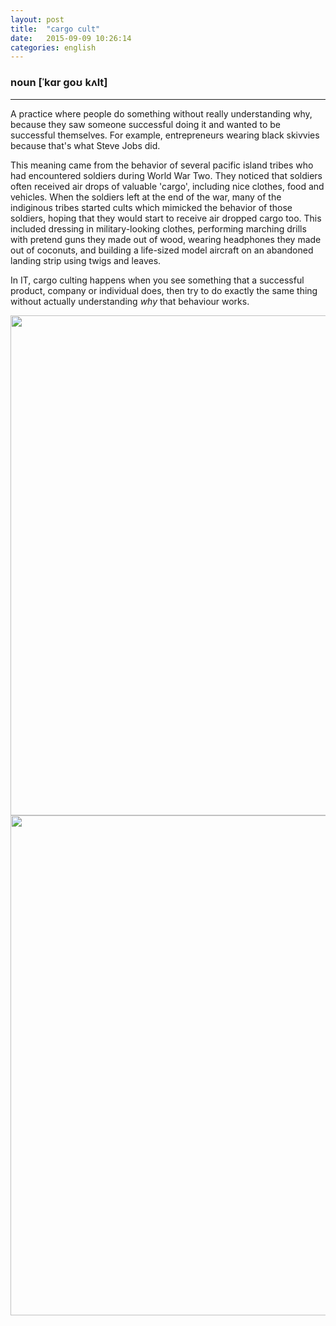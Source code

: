 ```yaml
---
layout: post
title:  "cargo cult"
date:   2015-09-09 10:26:14
categories: english
---
```

### noun [ˈkɑr goʊ kʌlt]
-----------

A practice where people do something without really understanding why, because they saw someone successful doing it and wanted to be successful themselves. For example, entrepreneurs wearing black skivvies because that's what Steve Jobs did.

This meaning came from the behavior of several pacific island tribes who had encountered soldiers during World War Two. They noticed that soldiers often received air drops of valuable 'cargo', including nice clothes, food and vehicles. When the soldiers left at the end of the war, many of the indiginous tribes started cults which mimicked the behavior of those soldiers, hoping that they would start to receive air dropped cargo too. This included dressing in military-looking clothes, performing marching drills with pretend guns they made out of wood, wearing headphones they made out of coconuts, and building a life-sized model aircraft on an abandoned landing strip using twigs and leaves.

In IT, cargo culting happens when you see something that a successful product, company or individual does, then try to do exactly the same thing without actually understanding _why_ that behaviour works.

<img width='800' src="/wombats-learning/images/cargo-cult.jpg"/>

<img width='800' src="/wombats-learning/images/silicon-valley.jpg"/>